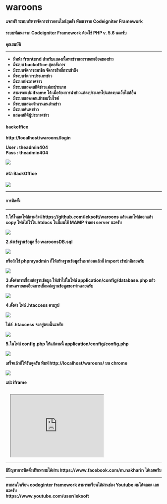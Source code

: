 # waroons
<h4>แจกฟรี ระบบบริหารจัดการข่าวออนไลน์สุดล้ำ พัฒนาจาก Codeigniter Framework</h4>
<h4>ระบบพัฒนาจาก Codeigniter Framework ต้องใช้ PHP v. 5.6 นะครับ</h4>

<b>คุณสมบัติ<b/>
  <hr/>
  <ul>
    <li>มีหน้า frontend สำหรับแสดงเนื้อหาข่าวและรายละเอียดของข่าว</li>
     <li>มีระบบ backoffice สุดอลังการ</li>
     <li>มีระบบจัดการสมาชิก จัดการสิทธิ์การเข้าถึง</li>
     <li>มีระบบจัดการประเภทข่าว</li>
     <li>มีระบบประกาศข่าว</li> 
    <li>มีระบบแสดงสถิติข่าวแต่ละประเภท</li>
     <li>สามารถแปะ iframe ได้ เมื่อต้องการนำข่าวแต่ละประเภทไปแสดงบนเว็บไซต์อื่น</li>
     <li>มีระบบแสดงคนเข้าชมเว็บไซต์</li>
     <li>มีระบบแสดงจำนวนคนอ่านข่าว</li>
     <li>มีระบบค้นหาข่าว</li>
     <li>แสดงสถิติผู้ประกาศข่าว</li>
  </ul>



<h4>backoffice</h4>
http://localhost/waroons/login

User : theadmin404 <br/>
Pass : theadmin404

<img src = "https://miro.medium.com/max/1349/1*UL6-a6rcHv-qRlIoWOE_aw.png"></img>
<br/>
<h4>หน้า BackOffice </h4>
<img src = "https://miro.medium.com/max/1322/1*vl0x31T5jrfSKV2ZAc5yog.png"></img>


<hr/>
<h4>การติดตั้ง</h4>
<hr/>
<p>1.ให้โหลดไฟล์ตามลิงค์ https://github.com/leksoft/waroons แล้วแตกไฟล์ออกแล้ว copy ไฟล์ไปไว้ใน htdocs ในนี้ผมใช้ MAMP จำลอง server นะครับ
</p>
<img src = "https://miro.medium.com/max/733/1*InNrKuHJYpLp6MwRFyXL7w.png"></img>
<p>2.นำเข้าฐานข้อมูล ชื่อ waroonsDB.sql</p>
<img src = "https://miro.medium.com/max/887/1*dG9qukGz4YYgEvEEivALXw.png"></img>
<p>หรือถ้าใช้ phpmyadmin ก็ให้สร้างฐานข้อมูลขึ้นมาก่อนแล้วก็ import เข้าปกติเลยครับ</p>
<img src = "https://miro.medium.com/max/697/1*jmVfv27PlHbf_EUsCOcwMw.png"></img>
<p>3.ตั้งค่าการเชื่อมต่อฐานข้อมูล ให้เข้าไปในไฟล์ application/config/database.php แล้วกำหนดรายละเอียดการเชื่อมต่อฐานข้อมูลของท่านเลยครับ</p>
<img src = "https://miro.medium.com/max/1022/1*FImBq54_nifhpTP7_hCtbA.png"></img>
<p>4.ตั้งค่า ไฟล์ .htaccess ตามรูป</p>
<img src = "https://miro.medium.com/max/854/1*K4mvNDILsIuXPM09mS0XvQ.png"></img>
<p>ไฟล์ .htaccess จะอยู่ตรงนี้นะครับ</p>
<img src = "https://miro.medium.com/max/558/1*Ptz2LaoPWvgG3agh2bcU_w.png"></img>
<p>5.ในไฟล์ config.php ให้แก้ตามนี้ application/config/config.php</p>
<img src = "https://miro.medium.com/max/1023/1*BxOWcGWH7uyeMaknO0nJCA.png"></img>
<p>เสร็จแล้วก็ให้รันดูครับ พิมพ์ http://localhost/waroons/ บน chrome</p>
<img src = "https://miro.medium.com/max/1258/1*7lAHChrqism_E27GYzrnbg.png"></img>

แปะ iframe 
<code>
  <iframe src="http://localhost/waroons/home/hotnewsv2" height="200" width="300"></iframe>
</code>

<hr/>
มีปัญหาการติดตั้งปรึกษาผมได้ผ่าน https://www.facebook.com/m.nakharin ได้เลยครับ
<hr/>
หากสนใจเรียน codeginter framework สามารถเรียนได้ผ่านช่อง Youtube ผมได้ตลอด เลยนะครับ<br/>
https://www.youtube.com/user/leksoft
